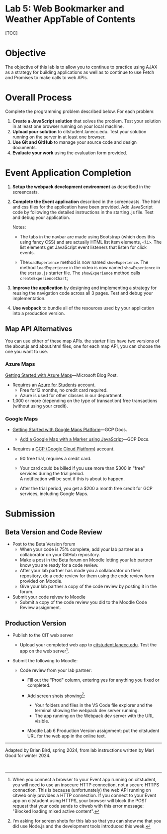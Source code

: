 <h1>Lab 5: Web Bookmarker and Weather App</h13
<h2>Table of Contents</h2>

[TOC]

# Objective

The objective of this lab is to allow you to continue to practice using AJAX as a strategy for building applications as well as to continue to use Fetch and Promises to make calls to web APIs. 

# Overall Process

Complete the programming problem described below. For each problem:

1. **Create a JavaScript solution** that solves the problem. Test your solution in at least one browser running on your local machine.
2. **Upload your solution** to citstudent.lanecc.edu. Test your solution running on the server in at least one browser.
3. **Use Git and GitHub** to manage your source code and design documents.
4. **Evaluate your work** using the evaluation form provided.

# Event Application Completion

1. **Setup the webpack development environment** as described in the screencasts.
2. **Complete the Event application** described in the screencasts. The html and css files for the application have been provided. Add JavaScript code by following the detailed instructions in the starting .js file. Test and debug your application.

   Notes:

   - The tabs in the navbar are made using Bootstrap (which does this using fancy CSS) and are actually HTML list item elements, `<li>`.  The list elements get JavaScript event listeners that listen for click events.

   -  The`loadExperience` method is now named `showExperience`.
     The method `loadExperience` in the video is now named `showExperience` in the `status.js` starter file. The `showExperience` method calls `createExperienceChart`;
3. **Improve the application** by designing and implementing a strategy for reusing the navigation code across all 3 pages. Test and debug your implementation.
4. **Use webpack** to bundle all of the resources used by your application into a production version.

## Map API Alternatives

You can use either of these map APIs. the starter files have two versions of the about.js and about.html files, one for each map API, you can choose the one you want to use.

### Azure Maps

[Getting Started with Azure Maps](https://learn.microsoft.com/en-us/azure/azure-maps/how-to-manage-account-keys)&mdash;Microsoft Blog Post.

- Requires an [Azure for Students](https://azure.microsoft.com/en-us/free/students) account.
  - Free for12 months, no credit card required.
  - Azure is used for other classes in our department.
- 1,000 or more (depending on the type of transaction) free transactions (without using your credit).

### Google Maps

- [Getting Started with Google Maps Platform](https://developers.google.com/maps/get-started)&mdash;GCP  Docs.
  - [Add a Google Map with a Marker using JavaScript](https://developers.google.com/maps/documentation/javascript/adding-a-google-map)&mdash;GCP Docs.

- Requires a [GCP (Google Cloud Platform)](https://cloud.google.com) account.

  - 90 free trial, requires a credit card.
  - Your card could be billed if you use more than $300 in "free" services during the trial period.  
    A notification will be sent if this is about to happen.

  - After the trial period, you get a $200 a month free credit for GCP services, including Google Maps.



# Submission

## Beta Version and Code Review

- Post to the Beta Version forum
  - When your code is 75% complete, add your lab partner as a collaborator on your GitHub repository.
  - Make a post in the Beta forum on Moodle letting your lab partner know you are ready for a code review.
  - After your lab partner has made you a collaborator on their repository, do a code review for them using the code review form provided on Moodle.
  - Give your lab partner a copy of the code review by posting it in the forum.
- Submit your code reivew to Moodle
  - Submit a copy of the code review you did to the Moodle Code Review assignment.

## Production Version

- Publish to the CIT web server  
  - Upload your completed web app to [citstudent.lanecc.edu](http://citstudent.lanecc.edu).  Test the app on the web server[^2].  

- Submit the following to Moodle:

  - Code review from your lab partner: 
    - Fill out the "Prod" column, entering yes for anything you fixed or completed.
    - Add screen shots showing[^1]:
      - Your folders and files in the VS Code file explorer and the terminal showing the webpack dev server running.
      - The app running on the Webpack dev server with the URL visible. 
  
  
    - Moodle Lab 6 Production Version assignment:  put the citstudent URL for the web app in the online text.
  

[^1]: I'm asking for screen shots for this lab so that you can show me that you did use Node.js and the development tools introduced this week.
[^2]: When you connect a browser to your Event app running on citstudent, you will need to use an insecure HTTP connection, not a secure HTTPS  connection. This is because (unfortunately) the web API running on  citweb only provides a HTTP connection. If you  connect to your Event app on citstudent using HTTPS, your browser will  block the POST request that your code sends to citweb with this error  message: "Blocked loading mixed active content". 

---

Adapted by Brian Bird, spring 2024, from lab instructions written by Mari Good for winter 2024.

​              